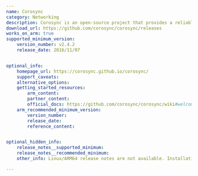 ```yaml
---
name: Corosync
category: Networking
description: Corosync is an open-source project that provides a reliable group communication system that can be used primarily in high-availability (HA) and clustering environments.
download_url: https://github.com/corosync/corosync/releases
works_on_arm: true
supported_minimum_version:
    version_number: v2.4.2
    release_date: 2016/11/07


optional_info:
    homepage_url: https://corosync.github.io/corosync/
    support_caveats:
    alternative_options:
    getting_started_resources:
        arm_content:
        partner_content:
        official_docs: https://github.com/corosync/corosync/wiki#welcome-to-the-corosync-wiki
    arm_recommended_minimum_version:
        version_number:
        release_date:
        reference_content:


optional_hidden_info:
    release_notes__supported_minimum:
    release_notes__recommended_minimum:
    other_info: Linux/ARM64 release notes are not available. Installation and testing are done via the [tar archive](https://github.com/corosync/corosync/releases/tag/v2.4.2).

---
```


